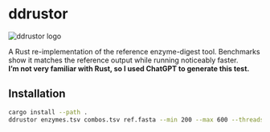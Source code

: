 # ddrustor

![ddrustor logo](https://res.cloudinary.com/dx2dvd6io/image/upload/v1748132030/ddrustor_qcxe2g.png)

A Rust re-implementation of the reference enzyme-digest tool. Benchmarks show it matches the reference output while running noticeably faster. \
**I’m not very familiar with Rust, so I used ChatGPT to generate this test.** 
## Installation

```bash
cargo install --path .
ddrustor enzymes.tsv combos.tsv ref.fasta --min 200 --max 600 --threads 12


